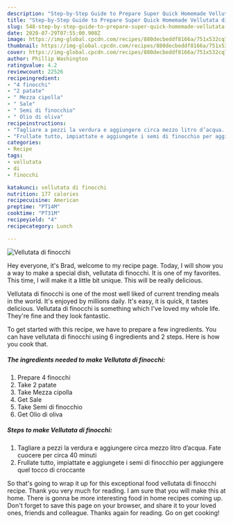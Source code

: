 ```yaml
---
description: "Step-by-Step Guide to Prepare Super Quick Homemade Vellutata di finocchi"
title: "Step-by-Step Guide to Prepare Super Quick Homemade Vellutata di finocchi"
slug: 548-step-by-step-guide-to-prepare-super-quick-homemade-vellutata-di-finocchi
date: 2020-07-29T07:55:00.908Z
image: https://img-global.cpcdn.com/recipes/880decbeddf8166a/751x532cq70/vellutata-di-finocchi-recipe-main-photo.jpg
thumbnail: https://img-global.cpcdn.com/recipes/880decbeddf8166a/751x532cq70/vellutata-di-finocchi-recipe-main-photo.jpg
cover: https://img-global.cpcdn.com/recipes/880decbeddf8166a/751x532cq70/vellutata-di-finocchi-recipe-main-photo.jpg
author: Phillip Washington
ratingvalue: 4.2
reviewcount: 22526
recipeingredient:
- "4 finocchi"
- "2 patate"
- " Mezza cipolla"
- " Sale"
- " Semi di finocchio"
- " Olio di oliva"
recipeinstructions:
- "Tagliare a pezzi la verdura e aggiungere circa mezzo litro d’acqua. Fate cuocere per circa 40 minuti"
- "Frullate tutto, impiattate e aggiungete i semi di finocchio per aggiungere quel tocco di croccante"
categories:
- Recipe
tags:
- vellutata
- di
- finocchi

katakunci: vellutata di finocchi 
nutrition: 177 calories
recipecuisine: American
preptime: "PT14M"
cooktime: "PT31M"
recipeyield: "4"
recipecategory: Lunch

---
```



![Vellutata di finocchi](https://img-global.cpcdn.com/recipes/880decbeddf8166a/751x532cq70/vellutata-di-finocchi-recipe-main-photo.jpg)

Hey everyone, it's Brad, welcome to my recipe page. Today, I will show you a way to make a special dish, vellutata di finocchi. It is one of my favorites. This time, I will make it a little bit unique. This will be really delicious.

Vellutata di finocchi is one of the most well liked of current trending meals in the world. It's enjoyed by millions daily. It's easy, it is quick, it tastes delicious. Vellutata di finocchi is something which I've loved my whole life. They're fine and they look fantastic.




To get started with this recipe, we have to prepare a few ingredients. You can have vellutata di finocchi using 6 ingredients and 2 steps. Here is how you cook that.

<!--inarticleads1-->

##### The ingredients needed to make Vellutata di finocchi:

1. Prepare 4 finocchi
1. Take 2 patate
1. Take  Mezza cipolla
1. Get  Sale
1. Take  Semi di finocchio
1. Get  Olio di oliva




<!--inarticleads2-->

##### Steps to make Vellutata di finocchi:

1. Tagliare a pezzi la verdura e aggiungere circa mezzo litro d’acqua. Fate cuocere per circa 40 minuti
1. Frullate tutto, impiattate e aggiungete i semi di finocchio per aggiungere quel tocco di croccante




So that's going to wrap it up for this exceptional food vellutata di finocchi recipe. Thank you very much for reading. I am sure that you will make this at home. There is gonna be more interesting food in home recipes coming up. Don't forget to save this page on your browser, and share it to your loved ones, friends and colleague. Thanks again for reading. Go on get cooking!
